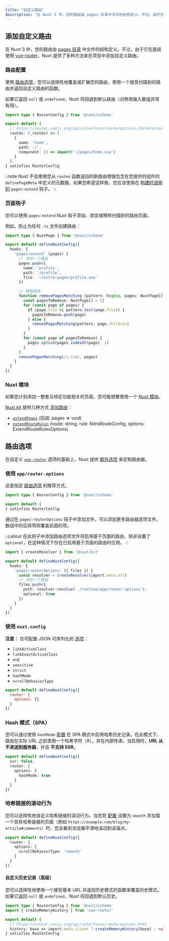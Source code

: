 ```yaml
---
title: "自定义路由"
description: "在 Nuxt 3 中，您的路由由 pages 目录中文件的结构定义。不过，由于它在底层使用 vue-router，Nuxt 提供了多种方法来在项目中添加自定义路由。"
---
```


## 添加自定义路由

在 Nuxt 3 中，您的路由由 [pages 目录](/docs/guide/directory-structure/pages) 中文件的结构定义。不过，由于它在底层使用 [vue-router](https://router.vuejs.org)，Nuxt 提供了多种方法来在项目中添加自定义路由。

### 路由配置

使用 [路由选项](/docs/guide/recipes/custom-routing#router-options)，您可以选择性地覆盖或扩展您的路由，使用一个接受扫描到的路由并返回自定义路由的函数。

如果它返回 `null` 或 `undefined`，Nuxt 将回退到默认路由（对修改输入数组非常有用）。

```ts [app/router.options.ts]
import type { RouterConfig } from '@nuxt/schema'

export default {
  // https://router.vuejs.org/api/interfaces/routeroptions.html#routes
  routes: (_routes) => [
    {
      name: 'home',
      path: '/',
      component: () => import('~/pages/home.vue')
    }
  ],
} satisfies RouterConfig
```

::note
Nuxt 不会使用您从 `routes` 函数返回的新路由增强包含在您提供的组件的 `definePageMeta` 中定义的元数据。如果您希望这样做，您应该使用在 [构建时调用的](/docs/api/advanced/hooks#nuxt-hooks-build-time) `pages:extend` 钩子。
::

### 页面钩子

您可以使用 `pages:extend` Nuxt 钩子添加、改变或移除扫描到的路由页面。

例如，防止为任何 `.ts` 文件创建路由：

```ts [nuxt.config.ts]
import type { NuxtPage } from '@nuxt/schema'

export default defineNuxtConfig({
  hooks: {
    'pages:extend' (pages) {
      // 添加一个路由
      pages.push({
        name: 'profile',
        path: '/profile',
        file: '~/extra-pages/profile.vue'
      })

      // 移除路由
      function removePagesMatching (pattern: RegExp, pages: NuxtPage[] = []) {
        const pagesToRemove: NuxtPage[] = []
        for (const page of pages) {
          if (page.file && pattern.test(page.file)) {
            pagesToRemove.push(page)
          } else {
            removePagesMatching(pattern, page.children)
          }
        }
        for (const page of pagesToRemove) {
          pages.splice(pages.indexOf(page), 1)
        }
      }
      removePagesMatching(/\.ts$/, pages)
    }
  }
})
```

### Nuxt 模块

如果您计划添加一整套与特定功能相关的页面，您可能想要使用一个 [Nuxt 模块](/modules)。

[Nuxt kit](/docs/guide/going-further/kit) 提供几种方式 [添加路由](/docs/api/kit/pages)：
- [`extendPages`](/docs/api/kit/pages#extendpages) (回调: pages => void)
- [`extendRouteRules`](/docs/api/kit/pages#extendrouterules) (route: string, rule: NitroRouteConfig, options: ExtendRouteRulesOptions)

## 路由选项

在自定义 [`vue-router`](https://router.vuejs.org/api/interfaces/routeroptions.html) 选项的基础上，Nuxt 提供 [额外选项](/docs/api/nuxt-config#router) 来定制路由器。

### 使用 `app/router.options`

这是指定 [路由选项](/docs/api/nuxt-config#router) 的推荐方式。

```ts [app/router.options.ts]
import type { RouterConfig } from '@nuxt/schema'

export default {
} satisfies RouterConfig
```

通过在 `pages:routerOptions` 钩子中添加文件，可以添加更多路由器选项文件。数组中的后续项将覆盖前面的项。

::callout
在此钩子中添加路由选项文件将启用基于页面的路由，除非设置了 `optional`，在这种情况下仅在已启用基于页面的路由时应用。
::

```ts [nuxt.config.ts]
import { createResolver } from '@nuxt/kit'

export default defineNuxtConfig({
  hooks: {
    'pages:routerOptions' ({ files }) {
      const resolver = createResolver(import.meta.url)
      // 添加一个路由
      files.push({
        path: resolver.resolve('./runtime/app/router-options'),
        optional: true
      })
    }
  }
})
```

### 使用 `nuxt.config`

**注意：** 仅可配置 JSON 可序列化的 [选项](/docs/api/nuxt-config#router)：

- `linkActiveClass`
- `linkExactActiveClass`
- `end`
- `sensitive`
- `strict`
- `hashMode`
- `scrollBehaviorType`

```js [nuxt.config]
export default defineNuxtConfig({
  router: {
    options: {}
  }
})
```

### Hash 模式（SPA）

您可以通过使用 `hashMode` [配置](/docs/api/nuxt-config#router) 在 SPA 模式中启用哈希历史记录。在此模式下，路由在实际 URL 之前使用一个哈希字符（#），并在内部传递。当启用时，**URL 从不发送到服务器**，并且 **不支持 SSR**。

```ts [nuxt.config.ts]
export default defineNuxtConfig({
  ssr: false,
  router: {
    options: {
      hashMode: true
    }
  }
})
```

### 哈希链接的滚动行为

您可以选择性地自定义哈希链接的滚动行为。当您将 [配置](/docs/api/nuxt-config#router) 设置为 `smooth` 并加载一个具有哈希链接的页面（例如 `https://example.com/blog/my-article#comments`）时，您会看到浏览器平滑地滚动到该锚点。

```ts [nuxt.config.ts]
export default defineNuxtConfig({
  router: {
    options: {
      scrollBehaviorType: 'smooth'
    }
  }
})
```

#### 自定义历史记录（高级）

您可以选择性地使用一个接受基本 URL 并返回历史模式的函数来覆盖历史模式。如果它返回 `null` 或 `undefined`，Nuxt 将回退到默认历史。

```ts [app/router.options.ts]
import type { RouterConfig } from '@nuxt/schema'
import { createMemoryHistory } from 'vue-router'

export default {
  // https://router.vuejs.org/api/interfaces/routeroptions.html
  history: base => import.meta.client ? createMemoryHistory(base) : null /* default */
} satisfies RouterConfig
```